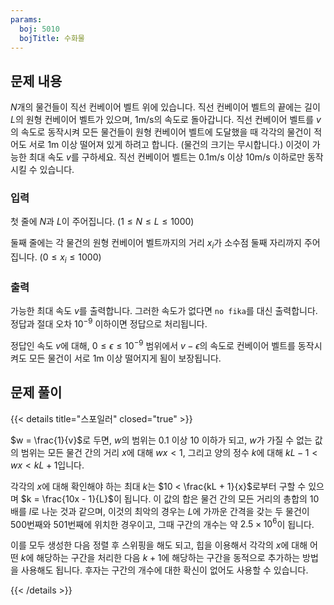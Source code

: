 ```yaml
---
params:
  boj: 5010
  bojTitle: 수화물
---
```


## 문제 내용

$N$개의 물건들이 직선 컨베이어 벨트 위에 있습니다. 직선 컨베이어 벨트의 끝에는 길이 $L$의 원형 컨베이어 벨트가 있으며, 1m/s의 속도로 돌아갑니다.
직선 컨베이어 벨트를 $v$의 속도로 동작시켜 모든 물건들이 원형 컨베이어 벨트에 도달했을 때 각각의 물건이 적어도 서로 1m 이상 떨어져 있게 하려고 합니다. (물건의 크기는 무시합니다.)
이것이 가능한 최대 속도 $v$를 구하세요. 직선 컨베이어 벨트는 0.1m/s 이상 10m/s 이하로만 동작시킬 수 있습니다.

### 입력

첫 줄에 $N$과 $L$이 주어집니다. ($1 \le N \le L \le 1000$)

둘째 줄에는 각 물건의 원형 컨베이어 벨트까지의 거리 $x_i$가 소수점 둘째 자리까지 주어집니다. ($0 \le x_i \le 1000$)

### 출력

가능한 최대 속도 $v$를 출력합니다. 그러한 속도가 없다면 `no fika`를 대신 출력합니다. 정답과 절대 오차 $10^{-9}$ 이하이면 정답으로 처리됩니다.

정답인 속도 $v$에 대해, $0 \le \epsilon \le 10^{-9}$ 범위에서 $v - \epsilon$의 속도로 컨베이어 벨트를 동작시켜도 모든 물건이 서로 1m 이상 떨어지게 됨이 보장됩니다.

## 문제 풀이

{{< details title="스포일러" closed="true" >}}

$w = \frac{1}{v}$로 두면, $w$의 범위는 0.1 이상 10 이하가 되고, $w$가 가질 수 없는 값의 범위는 모든 물건 간의 거리 $x$에 대해 $wx < 1$, 그리고 양의 정수 $k$에 대해 $kL - 1 < wx < kL + 1$입니다.

각각의 $x$에 대해 확인해야 하는 최대 $k$는 $10 < \frac{kL + 1}{x}$로부터 구할 수 있으며 $k = \frac{10x - 1}{L}$이 됩니다. 이 값의 합은 물건 간의 모든 거리의 총합의 10배를 $l$로 나눈 것과 같으며,
이것의 최악의 경우는 $L$에 가까운 간격을 갖는 두 물건이 500번째와 501번째에 위치한 경우이고, 그때 구간의 개수는 약 $2.5 \times 10^6$이 됩니다.

이를 모두 생성한 다음 정렬 후 스위핑을 해도 되고, 힙을 이용해서 각각의 $x$에 대해 어떤 $k$에 해당하는 구간을 처리한 다음 $k+1$에 해당하는 구간을 동적으로 추가하는 방법을 사용해도 됩니다.
후자는 구간의 개수에 대한 확신이 없어도 사용할 수 있습니다.

{{< /details >}}
